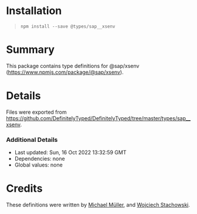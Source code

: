 # Installation
> `npm install --save @types/sap__xsenv`

# Summary
This package contains type definitions for @sap/xsenv (https://www.npmjs.com/package/@sap/xsenv).

# Details
Files were exported from https://github.com/DefinitelyTyped/DefinitelyTyped/tree/master/types/sap__xsenv.

### Additional Details
 * Last updated: Sun, 16 Oct 2022 13:32:59 GMT
 * Dependencies: none
 * Global values: none

# Credits
These definitions were written by [Michael Müller](https://github.com/mad-mike), and [Wojciech Stachowski](https://github.com/Antiavanti).
